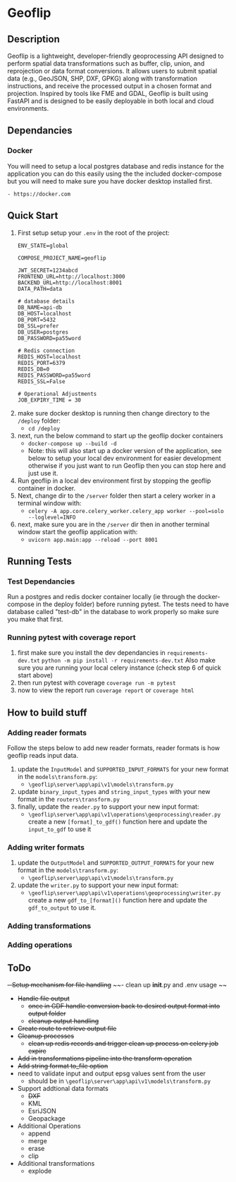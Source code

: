 # Geoflip 

## Description

Geoflip is a lightweight, developer-friendly geoprocessing API designed to perform spatial data transformations such as buffer, clip, union, and reprojection or data format conversions. It allows users to submit spatial data (e.g., GeoJSON, SHP, DXF, GPKG) along with transformation instructions, and receive the processed output in a chosen format and projection. Inspired by tools like FME and GDAL, Geoflip is built using FastAPI and is designed to be easily deployable in both local and cloud environments.

## Dependancies

### Docker

You will need to setup a local postgres database and redis instance for the application you can do this easily using the the included docker-compose but you will need to make sure you have docker desktop installed first.

    - https://docker.com

## Quick Start

1. First setup setup your `.env` in the root of the project:
    ```
    ENV_STATE=global

    COMPOSE_PROJECT_NAME=geoflip

    JWT_SECRET=1234abcd
    FRONTEND_URL=http://localhost:3000
    BACKEND_URL=http://localhost:8001
    DATA_PATH=data

    # database details 
    DB_NAME=api-db
    DB_HOST=localhost
    DB_PORT=5432 
    DB_SSL=prefer 
    DB_USER=postgres
    DB_PASSWORD=pa55word

    # Redis connection
    REDIS_HOST=localhost
    REDIS_PORT=6379
    REDIS_DB=0
    REDIS_PASSWORD=pa55word
    REDIS_SSL=False

    # Operational Adjustments
    JOB_EXPIRY_TIME = 30
    ```
3. make sure docker desktop is running then change directory to the `/deploy` folder:
    - `cd /deploy`
4. next,  run the below command to start up the geoflip docker containers
    - `docker-compose up --build -d`
    - Note: this will also start up a docker version of the application, see below to setup your local dev environment for easier development otherwise if you just want to run Geoflip then you can stop here and just use it.
5. Run geoflip in a local dev environment first by stopping the geoflip container in docker.
6. Next, change dir to the `/server` folder then start a celery worker in a terminal window with:
    - `celery -A app.core.celery_worker.celery_app worker --pool=solo --loglevel=INFO`
7. next, make sure you are in the `/server` dir then in another terminal window start the geoflip application with:
    - `uvicorn app.main:app --reload --port 8001`

## Running Tests

### Test Dependancies

Run a postgres and redis docker container locally (ie through the docker-compose in the deploy folder) before running pytest. The tests need to have database called "test-db" in the database to work properly so make sure you make that first.

### Running pytest with coverage report

1. first make sure you install the dev dependancies in `requirements-dev.txt`
    `python -m pip install -r requirements-dev.txt`
   Also make sure you are running your local celery instance (check step 6 of quick start above)
2. then run pytest with coverage
    `coverage run -m pytest`
3. now to view the report run
    `coverage report` or `coverage html`

## How to build stuff

### Adding reader formats

Follow the steps below to add new reader formats, reader formats is how geoflip reads input data.

1. update the `InputModel` and `SUPPORTED_INPUT_FORMATS` for your new format in the `models\transform.py`:
    - `\geoflip\server\app\api\v1\models\transform.py`
2. update `binary_input_types` and `string_input_types` with your new format in the `routers\transform.py`
3. finally, update the `reader.py` to support your new input format:
    - `\geoflip\server\app\api\v1\operations\geoprocessing\reader.py`
   create a new `[format]_to_gdf()` function here and update the `input_to_gdf` to use it

### Adding writer formats

1. update the `OutputModel` and `SUPPORTED_OUTPUT_FORMATS` for your new format in the `models\transform.py`:
    - `\geoflip\server\app\api\v1\models\transform.py` 
2. update the `writer.py` to support your new input format:
    - `\geoflip\server\app\api\v1\operations\geoprocessing\writer.py`
   create a new `gdf_to_[format]()` function here and update the `gdf_to_output` to use it.

### Adding transformations

### Adding operations

## ToDo

~~- Setup mechanism for file handling~~
~~- clean up __init__.py  and .env usage ~~
- ~~Handle file output~~
    - ~~once in GDF handle conversion back to desired output format into output folder~~
    - ~~cleanup output handling~~
- ~~Create route to retrieve output file~~
- ~~Cleanup processes~~
    - ~~clean up redis records and trigger clean up process on celery job expire~~
- ~~Add in transformations pipeline into the transform operation~~
- ~~Add string  format to_file option~~
- need to validate input and output epsg values sent from the user
    - should be in `\geoflip\server\app\api\v1\models\transform.py`
- Support addtional data formats
    - ~~DXF~~
    - KML
    - EsriJSON
    - Geopackage
- Additional Operations
    - append
    - merge
    - erase
    - clip
- Additional transformations
    - explode